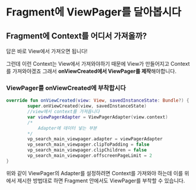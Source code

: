 # Fragment에 ViewPager를 달아봅시다

## Fragment에 Context를 어디서 가져올까?

답은 바로 View에서 가져오면 됩니다!

그런데 이런 Context는 View에서 가져와야하기 때문에 View가 만들어지고 Context를 가져와야겠죠 그래서 **onViewCreated에서 ViewPager를 제작**해야합니다.

### ViewPager를 onViewCreated에 부착합시다

```kotlin
override fun onViewCreated(view: View, savedInstanceState: Bundle?) {
        super.onViewCreated(view, savedInstanceState)
        //view에서 context를 가져옵니다
        var viewPagerAdapter = ViewPagerAdapter(view.context)
        /*
  			Adapter에 데이터 넣는 부분
        */
        vp_search_main_viewpager.adapter = viewPagerAdapter
        vp_search_main_viewpager.clipToPadding = false
        vp_search_main_viewpager.clipChildren = false
        vp_search_main_viewpager.offscreenPageLimit = 2
}
```

위와 같이 ViewPager의 Adapter를 설정하려면 Context를 가져와야 하는데 이를 위에서 제시한 방법대로 하면 Fragment 안에서도 ViewPager를 부착할 수 있습니다.